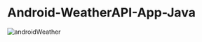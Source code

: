 # Android-WeatherAPI-App-Java

![androidWeather](https://user-images.githubusercontent.com/105489684/222960806-a4fb890d-e82f-4e7f-ab16-8c2cf3a0d79b.PNG)

